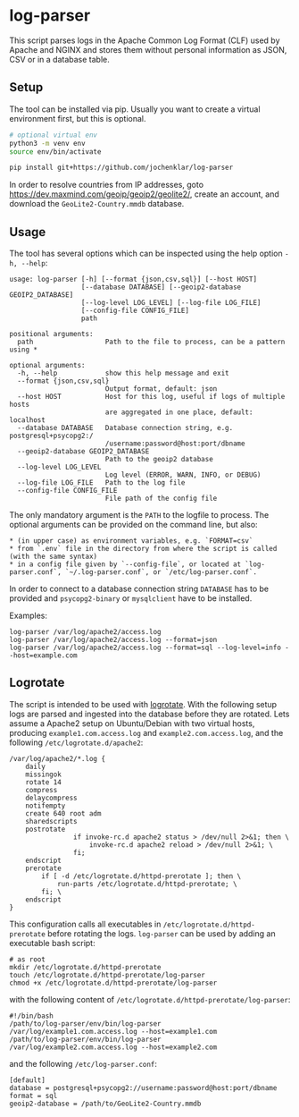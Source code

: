 # log-parser

This script parses logs in the Apache Common Log Format (CLF) used by Apache and NGINX and stores them without personal information as JSON, CSV or in a database table.

## Setup

The tool can be installed via pip. Usually you want to create a virtual environment first, but this is optional.

```bash
# optional virtual env
python3 -m venv env
source env/bin/activate

pip install git+https://github.com/jochenklar/log-parser
```

In order to resolve countries from IP addresses, goto <https://dev.maxmind.com/geoip/geoip2/geolite2/>, create an account, and download the `GeoLite2-Country.mmdb` database.

## Usage

The tool has several options which can be inspected using the help option `-h, --help`:

```
usage: log-parser [-h] [--format {json,csv,sql}] [--host HOST]
                  [--database DATABASE] [--geoip2-database GEOIP2_DATABASE]
                  [--log-level LOG_LEVEL] [--log-file LOG_FILE]
                  [--config-file CONFIG_FILE]
                  path

positional arguments:
  path                  Path to the file to process, can be a pattern using *

optional arguments:
  -h, --help            show this help message and exit
  --format {json,csv,sql}
                        Output format, default: json
  --host HOST           Host for this log, useful if logs of multiple hosts
                        are aggregated in one place, default: localhost
  --database DATABASE   Database connection string, e.g. postgresql+psycopg2:/
                        /username:password@host:port/dbname
  --geoip2-database GEOIP2_DATABASE
                        Path to the geoip2 database
  --log-level LOG_LEVEL
                        Log level (ERROR, WARN, INFO, or DEBUG)
  --log-file LOG_FILE   Path to the log file
  --config-file CONFIG_FILE
                        File path of the config file
```

The only mandatory argument is the `PATH` to the logfile to process. The optional arguments can be provided on the command line, but also:

    * (in upper case) as environment variables, e.g. `FORMAT=csv`
    * from `.env` file in the directory from where the script is called (with the same syntax)
    * in a config file given by `--config-file`, or located at `log-parser.conf`, `~/.log-parser.conf`, or `/etc/log-parser.conf`.

In order to connect to a database connection string `DATABASE` has to be provided and `psycopg2-binary` or `mysqlclient` have to be installed.

Examples:

```
log-parser /var/log/apache2/access.log
log-parser /var/log/apache2/access.log --format=json
log-parser /var/log/apache2/access.log --format=sql --log-level=info --host=example.com
```

## Logrotate

The script is intended to be used with [logrotate](https://linux.die.net/man/8/logrotate). With the following setup logs are parsed and ingested into the database before they are rotated. Lets assume a Apache2 setup on Ubuntu/Debian with two virtual hosts, producing `example1.com.access.log` and `example2.com.access.log`, and the following `/etc/logrotate.d/apache2`:

```
/var/log/apache2/*.log {
    daily
    missingok
    rotate 14
    compress
    delaycompress
    notifempty
    create 640 root adm
    sharedscripts
    postrotate
                if invoke-rc.d apache2 status > /dev/null 2>&1; then \
                    invoke-rc.d apache2 reload > /dev/null 2>&1; \
                fi;
    endscript
    prerotate
        if [ -d /etc/logrotate.d/httpd-prerotate ]; then \
            run-parts /etc/logrotate.d/httpd-prerotate; \
        fi; \
    endscript
}
```

This configuration calls all executables in `/etc/logrotate.d/httpd-prerotate` before rotating the logs. `log-parser` can be used by adding an executable bash script:

```
# as root
mkdir /etc/logrotate.d/httpd-prerotate
touch /etc/logrotate.d/httpd-prerotate/log-parser
chmod +x /etc/logrotate.d/httpd-prerotate/log-parser
```

with the following content of `/etc/logrotate.d/httpd-prerotate/log-parser`:

```
#!/bin/bash
/path/to/log-parser/env/bin/log-parser /var/log/example1.com.access.log --host=example1.com
/path/to/log-parser/env/bin/log-parser /var/log/example2.com.access.log --host=example2.com
```

and the following `/etc/log-parser.conf`:

```
[default]
database = postgresql+psycopg2://username:password@host:port/dbname
format = sql
geoip2-database = /path/to/GeoLite2-Country.mmdb
```
